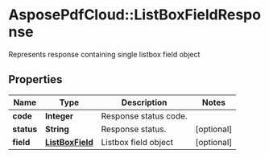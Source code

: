 ﻿# AsposePdfCloud::ListBoxFieldResponse
Represents response containing single listbox field object

## Properties
Name | Type | Description | Notes
------------ | ------------- | ------------- | -------------
**code** | **Integer** | Response status code. | 
**status** | **String** | Response status. | [optional] 
**field** | [**ListBoxField**](ListBoxField.md) | Listbox field object | [optional] 


